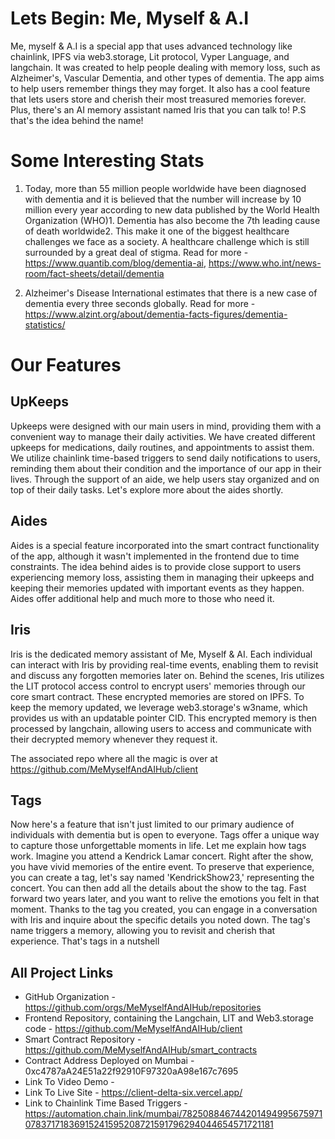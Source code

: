 # **Lets Begin: Me, Myself & A.I**

Me, myself & A.I is a special app that uses advanced technology like chainlink, IPFS via web3.storage, Lit protocol, Vyper Language, and langchain. It was created to help people dealing with memory loss, such as Alzheimer's, Vascular Dementia, and other types of dementia. The app aims to help users remember things they may forget. It also has a cool feature that lets users store and cherish their most treasured memories forever. Plus, there's an AI memory assistant named Iris that you can talk to! P.S that's the idea behind the name!

# **Some Interesting Stats**

1. Today, more than 55 million people worldwide have been diagnosed with dementia and it is believed that the number will increase by 10 million every year according to new data published by the World Health Organization (WHO)1. Dementia has also become the 7th leading cause of death worldwide2. This make it one of the biggest healthcare challenges we face as a society. A healthcare challenge which is still surrounded by a great deal of stigma. Read for more - https://www.quantib.com/blog/dementia-ai, https://www.who.int/news-room/fact-sheets/detail/dementia

2. Alzheimer's Disease International estimates that there is a new case of dementia every three seconds globally. Read for more - https://www.alzint.org/about/dementia-facts-figures/dementia-statistics/

# **Our Features**

## UpKeeps

Upkeeps were designed with our main users in mind, providing them with a convenient way to manage their daily activities. We have created different upkeeps for medications, daily routines, and appointments to assist them. We utilize chainlink time-based triggers to send daily notifications to users, reminding them about their condition and the importance of our app in their lives. Through the support of an aide, we help users stay organized and on top of their daily tasks. Let's explore more about the aides shortly.

## Aides

Aides is a special feature incorporated into the smart contract functionality of the app, although it wasn't implemented in the frontend due to time constraints. The idea behind aides is to provide close support to users experiencing memory loss, assisting them in managing their upkeeps and keeping their memories updated with important events as they happen. Aides offer additional help and much more to those who need it.

## Iris

Iris is the dedicated memory assistant of Me, Myself & AI. Each individual can interact with Iris by providing real-time events, enabling them to revisit and discuss any forgotten memories later on. Behind the scenes, Iris utilizes the LIT protocol access control to encrypt users' memories through our core smart contract. These encrypted memories are stored on IPFS. To keep the memory updated, we leverage web3.storage's w3name, which provides us with an updatable pointer CID. This encrypted memory is then processed by langchain, allowing users to access and communicate with their decrypted memory whenever they request it.

The associated repo where all the magic is over at https://github.com/MeMyselfAndAIHub/client

## Tags

Now here's a feature that isn't just limited to our primary audience of individuals with dementia but is open to everyone. Tags offer a unique way to capture those unforgettable moments in life. Let me explain how tags work. Imagine you attend a Kendrick Lamar concert. Right after the show, you have vivid memories of the entire event. To preserve that experience, you can create a tag, let's say named 'KendrickShow23,' representing the concert. You can then add all the details about the show to the tag. Fast forward two years later, and you want to relive the emotions you felt in that moment. Thanks to the tag you created, you can engage in a conversation with Iris and inquire about the specific details you noted down. The tag's name triggers a memory, allowing you to revisit and cherish that experience. That's tags in a nutshell

## All Project Links

- GitHub Organization - https://github.com/orgs/MeMyselfAndAIHub/repositories
- Frontend Repository, containing the Langchain, LIT and Web3.storage code - https://github.com/MeMyselfAndAIHub/client
- Smart Contract Repository - https://github.com/MeMyselfAndAIHub/smart_contracts
- Contract Address Deployed on Mumbai - 0xc4787aA24E51a22f92910F97320aA98e167c7695
- Link To Video Demo -
- Link To Live Site - https://client-delta-six.vercel.app/
- Link to Chainlink Time Based Triggers - https://automation.chain.link/mumbai/78250884674420149499567597107837171836915241595208721591796294044654571721181
